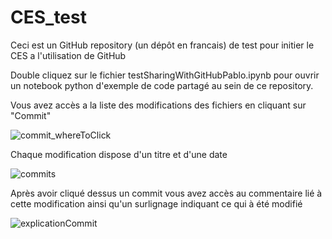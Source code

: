 # CES_test
Ceci est un GitHub repository (un dépôt en francais) de test pour initier le CES a l'utilisation de GitHub

Double cliquez sur le fichier testSharingWithGitHubPablo.ipynb pour ouvrir un notebook python d'exemple de code partagé au sein de ce repository.

Vous avez accès a la liste des modifications des fichiers en cliquant sur "Commit"

![commit_whereToClick](https://github.com/user-attachments/assets/4b6f2c7d-c62c-4c9a-a4ae-b0d2fdeddf09)

Chaque modification dispose d'un titre et d'une date

![commits](https://github.com/user-attachments/assets/f70c63ac-e3f6-47b8-9d52-4c9cc5653c6b)

Après avoir cliqué dessus un commit vous avez accès au commentaire lié à cette modification ainsi qu'un surlignage indiquant ce qui à été modifié

![explicationCommit](https://github.com/user-attachments/assets/f12481ad-0130-4fe0-acec-7a53a57798a4)
